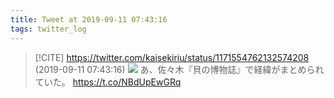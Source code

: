 ```yaml
---
title: Tweet at 2019-09-11 07:43:16
tags: twitter_log
---
```


> [!CITE] https://twitter.com/kaisekiriu/status/1171554762132574208 (2019-09-11 07:43:16)
> ![](https://twitter.com/kaisekiriu/status/1171554762132574208)
> あ、佐々木『貝の博物誌』で経緯がまとめられていた。
> https://t.co/NBdUpEwGRq
